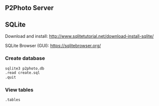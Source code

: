 ## P2Photo Server

## SQLite

Download and install: <http://www.sqlitetutorial.net/download-install-sqlite/>

SQLite Browser (GUI): <https://sqlitebrowser.org/>

### Create database

```sh
sqlite3 p2photo.db
.read create.sql
.quit
```

### View tables

```sh
.tables
```


